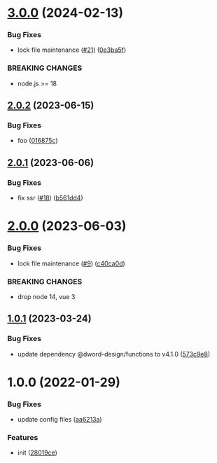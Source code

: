 # [3.0.0](https://github.com/dword-design/vue-consent/compare/v2.0.2...v3.0.0) (2024-02-13)


### Bug Fixes

* lock file maintenance ([#21](https://github.com/dword-design/vue-consent/issues/21)) ([0e3ba5f](https://github.com/dword-design/vue-consent/commit/0e3ba5f58e9db939fdd0ec4e348ada6da3cc4894))


### BREAKING CHANGES

* node.js >= 18

## [2.0.2](https://github.com/dword-design/vue-consent/compare/v2.0.1...v2.0.2) (2023-06-15)


### Bug Fixes

* foo ([016875c](https://github.com/dword-design/vue-consent/commit/016875cd0df24890167055c6099bec4815c8e068))

## [2.0.1](https://github.com/dword-design/vue-consent/compare/v2.0.0...v2.0.1) (2023-06-06)


### Bug Fixes

* fix ssr ([#18](https://github.com/dword-design/vue-consent/issues/18)) ([b561dd4](https://github.com/dword-design/vue-consent/commit/b561dd464b29df6959b6b5477d49221d5165dc9a))

# [2.0.0](https://github.com/dword-design/vue-consent/compare/v1.0.1...v2.0.0) (2023-06-03)


### Bug Fixes

* lock file maintenance ([#9](https://github.com/dword-design/vue-consent/issues/9)) ([c40ca0d](https://github.com/dword-design/vue-consent/commit/c40ca0d3165aa4bd9008e4db5f58d32f0e9dbe97))


### BREAKING CHANGES

* drop node 14, vue 3

## [1.0.1](https://github.com/dword-design/vue-consent/compare/v1.0.0...v1.0.1) (2023-03-24)


### Bug Fixes

* update dependency @dword-design/functions to v4.1.0 ([573c9e8](https://github.com/dword-design/vue-consent/commit/573c9e8dfa39b39531313c11f9cf9e299592986e))

# 1.0.0 (2022-01-29)


### Bug Fixes

* update config files ([aa6213a](https://github.com/dword-design/vue-consent/commit/aa6213a330cc12c4c16dca944627f8e741d0ad3e))


### Features

* init ([28019ce](https://github.com/dword-design/vue-consent/commit/28019ceb7e58a1bf5cac72dd46ee8592c567a86b))
